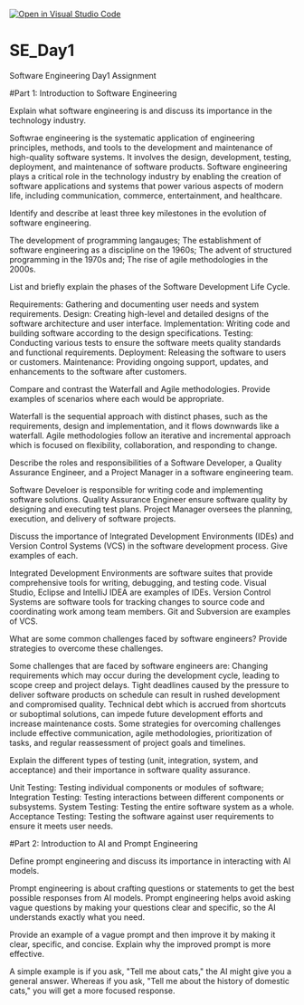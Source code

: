 [![Open in Visual Studio Code](https://classroom.github.com/assets/open-in-vscode-2e0aaae1b6195c2367325f4f02e2d04e9abb55f0b24a779b69b11b9e10269abc.svg)](https://classroom.github.com/online_ide?assignment_repo_id=18375121&assignment_repo_type=AssignmentRepo)
# SE_Day1
Software Engineering Day1 Assignment

#Part 1: Introduction to Software Engineering

Explain what software engineering is and discuss its importance in the technology industry.

Softwrae engineering is the systematic application of engineering principles, methods, and tools to the development and maintenance of high-quality software systems. It involves the design, development, testing, deployment, and maintenance of software products.
Software engineering plays a critical role in the  technology industry by enabling the creation of software applications and systems that power various aspects of modern life, including communication, commerce, entertainment, and healthcare.

Identify and describe at least three key milestones in the evolution of software engineering.

The development of programming langauges;
The establishment of software engineering as a discipline on the 1960s;
The advent of structured programming in the 1970s and;
The rise of agile methodologies in the 2000s.

List and briefly explain the phases of the Software Development Life Cycle.

Requirements: Gathering and documenting user needs and system requirements.
Design: Creating high-level and detailed designs of the software architecture and user interface.
Implementation: Writing code and building software according to the design specifications.
Testing: Conducting various tests to ensure the software meets quality standards and functional requirements.
Deployment: Releasing the software to users or customers.
Maintenance: Providing ongoing support, updates, and enhancements to the software after customers. 

Compare and contrast the Waterfall and Agile methodologies. Provide examples of scenarios where each would be appropriate.

Waterfall is the sequential approach with distinct phases, such as the requirements, design and implementation, and it flows downwards like a waterfall. 
Agile methodologies follow an iterative and incremental approach which is focused on flexibility, collaboration, and responding to change.

Describe the roles and responsibilities of a Software Developer, a Quality Assurance Engineer, and a Project Manager in a software engineering team.

Software Develoer is responsible for writing code and implementing software solutions.
Quality Assurance Engineer ensure software quality by designing and executing test plans.
Project Manager oversees the planning, execution, and delivery of software projects.

Discuss the importance of Integrated Development Environments (IDEs) and Version Control Systems (VCS) in the software development process. Give examples of each.

Integrated Development Environments are software suites that provide comprehensive tools for writing, debugging, and testing code. Visual Studio, Eclipse and IntelliJ IDEA are examples of IDEs.
Version Control Systems are software tools for tracking changes to source code and coordinating work among team members. Git and Subversion are examples of VCS.

What are some common challenges faced by software engineers? Provide strategies to overcome these challenges.

Some challenges that are faced by software engineers are:
Changing requirements which may occur during the development cycle, leading to scope creep and project delays.
Tight deadlines caused by the pressure to deliver software products on schedule can result in rushed development and compromised quality.
Technical debt which is accrued from shortcuts or suboptimal solutions, can impede future development efforts and increase maintenance costs.
Some strategies for overcoming challenges include effective communication, agile methodologies, prioritization of tasks, and regular reassessment of project goals and timelines.

Explain the different types of testing (unit, integration, system, and acceptance) and their importance in software quality assurance.

Unit Testing: Testing individual components or modules of software;
Integration Testing: Testing interactions between different components or subsystems.
System Testing: Testing the entire software system as a whole.
Acceptance Testing: Testing the software against user requirements to ensure it meets user needs.

#Part 2: Introduction to AI and Prompt Engineering


Define prompt engineering and discuss its importance in interacting with AI models.

Prompt engineering is about crafting questions or statements to get the best possible responses from AI models. Prompt engineering helps avoid asking vague questions by making your questions clear and specific, so the AI understands exactly what you need. 

Provide an example of a vague prompt and then improve it by making it clear, specific, and concise. Explain why the improved prompt is more effective.

A simple example is if you ask, "Tell me about cats," the AI might give you a general answer. Whereas if you ask, "Tell me about the history of domestic cats," you will get a more focused response.
